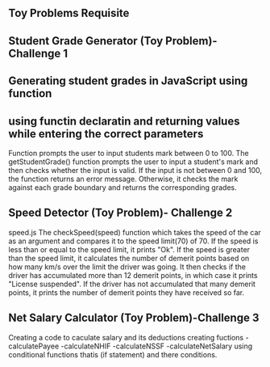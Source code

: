 ## Toy Problems Requisite
## Student Grade Generator (Toy Problem)- Challenge 1
## Generating student grades in JavaScript using function
## using functin declaratin and returning values while entering the correct parameters
Function prompts the user to input students mark between 0 to 100.
The getStudentGrade() function prompts the user to input a student's mark and then checks whether the input is valid. If the input is not between 0 and 100, the function returns an error message. Otherwise, it checks the mark against each grade boundary and returns the corresponding grades. 

## Speed Detector (Toy Problem)- Challenge 2
speed.js 
The checkSpeed(speed) function which takes the speed of the car as an argument and compares it to the speed limit(70) of 70. If the speed is less than or equal to the speed limit, it prints "Ok". If the speed is greater than the speed limit, it calculates the number of demerit points based on how many km/s over the limit the driver was going. It then checks if the driver has accumulated more than 12 demerit points, in which case it prints "License suspended". If the driver has not accumulated that many demerit points, it prints the number of demerit points they have received so far.

## Net Salary Calculator (Toy Problem)-Challenge 3
Creating a code to caculate salary and its deductions
creating fuctions
-calculatePayee
-calculateNHIF
-calculateNSSF
-calculateNetSalary
using conditional functions thatis (if statement) and there conditions.